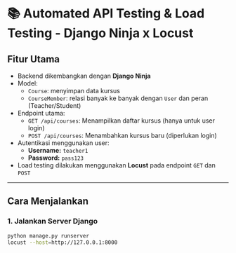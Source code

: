 # 📚 Automated API Testing & Load Testing - Django Ninja x Locust

## Fitur Utama

- Backend dikembangkan dengan **Django Ninja**
- Model:
  - `Course`: menyimpan data kursus
  - `CourseMember`: relasi banyak ke banyak dengan `User` dan peran (Teacher/Student)
- Endpoint utama:
  - `GET /api/courses`: Menampilkan daftar kursus (hanya untuk user login)
  - `POST /api/courses`: Menambahkan kursus baru (diperlukan login)
- Autentikasi menggunakan user:
  - **Username:** `teacher1`
  - **Password:** `pass123`
- Load testing dilakukan menggunakan **Locust** pada endpoint `GET` dan `POST`

---

## Cara Menjalankan

### 1. Jalankan Server Django

```bash
python manage.py runserver
locust --host=http://127.0.0.1:8000
```
